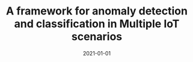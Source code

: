 ---
title: 'A framework for anomaly detection and classification in Multiple IoT scenarios'
collection: publications
permalink: /publication/2021-01-01-Future Generation Computer Systems.md
excerpt: 'F. Cauteruccio, L.  Cinelli, E.  Corradini, G.  Terracina, D.  Ursino, L.  Virgili, C.  Savaglio, A.  Liotta, G.  Fortino'
date: 2021-01-01
venue: 'Future Generation Computer Systems'
link: 'https://doi.org/10.1016/j.future.2020.08.010'
---
